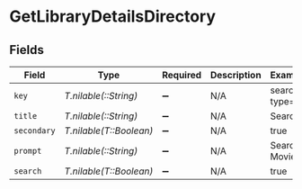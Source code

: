 # GetLibraryDetailsDirectory


## Fields

| Field                   | Type                    | Required                | Description             | Example                 |
| ----------------------- | ----------------------- | ----------------------- | ----------------------- | ----------------------- |
| `key`                   | *T.nilable(::String)*   | :heavy_minus_sign:      | N/A                     | search?type=1           |
| `title`                 | *T.nilable(::String)*   | :heavy_minus_sign:      | N/A                     | Search...               |
| `secondary`             | *T.nilable(T::Boolean)* | :heavy_minus_sign:      | N/A                     | true                    |
| `prompt`                | *T.nilable(::String)*   | :heavy_minus_sign:      | N/A                     | Search Movies           |
| `search`                | *T.nilable(T::Boolean)* | :heavy_minus_sign:      | N/A                     | true                    |
